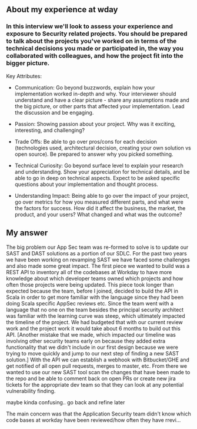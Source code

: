 ## About my experience at wday

### In this interview we'll look to assess your experience and exposure to Security related projects. You should be prepared to talk about the projects you've worked on in terms of the technical decisions you made or participated in, the way you collaborated with colleagues, and how the project fit into the bigger picture.

Key Attributes:

* Communication: Go beyond buzzwords, explain how your implementation worked in-depth and why. Your interviewer should understand and have a clear picture - share any assumptions made and the big picture, or other parts that affected your implementation. Lead the discussion and be engaging.

* Passion: Showing passion about your project. Why was it exciting, interesting, and challenging?

* Trade Offs: Be able to go over pros/cons for each decision (technologies used, architectural decision, creating your own solution vs open source). Be prepared to answer why you picked something.

* Technical Curiosity: Go beyond surface level to explain your research and understanding. Show your appreciation for technical details, and be able to go in deep on technical aspects. Expect to be asked specific questions about your implementation and thought process.

* Understanding Impact: Being able to go over the impact of your project, go over metrics for how you measured different parts, and what were the factors for success. How did it affect the business, the market, the product, and your users? What changed and what was the outcome?


## My answer

The big problem our App Sec team was re-formed to solve is to update our SAST and DAST solutions as a portion of our SDLC. For the past two years we have been working on revamping SAST we have faced some challenges and also made some great impact. The first piece we wanted to build was a REST API to inventory all of the codebases at Workday to have more knowledge about which developer teams owned which projects and how often those projects were being updated. This piece took longer than expected because the team, before I joined, decided to build the API in Scala in order to get more familiar with the language since they had been doing Scala specific AppSec reviews etc. Since the team went with a language that no one on the team besides the principal security architect was familiar with the learning curve was steep, which ultimately impacted the timeline of the project. We had budgeted that with our current review work and the project work it would take about 6 months to build out this API. [Another mistake that we made, which impacted our timeline was involving other security teams early on because they added extra functionality that we didn't include in our first design because we were trying to move quickly and jump to our next step of finding a new SAST solution.] With the API we can establish a webhook with Bitbucket/GHE and get notified of all open pull requests, merges to master, etc. From there we wanted to use our new SAST tool scan the changes that have been made to the repo and be able to comment back on open PRs or create new jira tickets for the appropriate dev team so that they can look at any potential vulnerability finding.  


maybe kinda confusing.. go back and refine later








The main concern was that the Application Security team didn't know which code bases at workday have been reviewed/how often they have rrevi...
